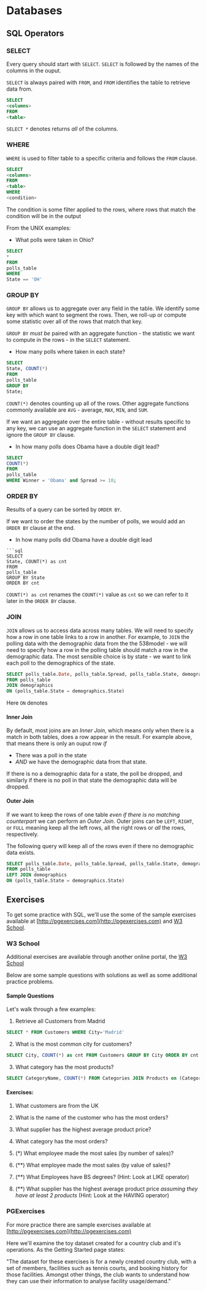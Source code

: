# Databases

## SQL Operators

### SELECT 

Every query should start with `SELECT`.  `SELECT` is followed by the names of the columns in the ouput.

`SELECT` is always paired with `FROM`, and `FROM` identifies the table to retrieve data from.

```sql
SELECT
<columns>
FROM
<table>
```

`SELECT *` denotes returns *all* of the columns.

### WHERE 
`WHERE` is used to filter table to a specific criteria and follows the `FROM` clause.

```sql
SELECT
<columns>
FROM
<table>
WHERE
<condition>
```

The condition is some filter applied to the rows, where rows that match the condition will be in the output

From the UNIX examples:

- What polls were taken in Ohio?

```sql
SELECT
*
FROM
polls_table
WHERE
State == 'OH'

```

### GROUP BY

`GROUP BY` allows us to aggregate over any field in the table. We identify some key with which want to segment the rows. Then, we roll-up or compute some statistic over all of the rows that match that key.

`GROUP BY` *must be* paired with an aggregate function - the statistic we want to compute in the rows - in the `SELECT` statement.

- How many polls where taken in each state?
```sql
SELECT
State, COUNT(*)
FROM
polls_table
GROUP BY
State;
```

`COUNT(*)` denotes counting up all of the rows.  Other aggregate functions commonly available are `AVG` - average, `MAX`, `MIN`, and `SUM`.

If we want an aggregate over the entire table - without results specific to any key, we can use an aggregate function in the `SELECT` statement and ignore the `GROUP BY` clause.

- In how many polls does Obama have a double digit lead?

```sql
SELECT
COUNT(*)
FROM
polls_table
WHERE Winner = 'Obama' and Spread >= 10;
```

### ORDER BY
Results of a query can be sorted by `ORDER BY`.

If we want to order the states by the number of polls, we would add an `ORDER BY` clause at the end. 

- In how many polls did Obama have a double digit lead
```
```sql
SELECT
State, COUNT(*) as cnt
FROM
polls_table
GROUP BY State
ORDER BY cnt
```

`COUNT(*) as cnt` renames the `COUNT(*)` value as `cnt` so we can refer to it later in the `ORDER BY` clause.


### JOIN
`JOIN` allows us to access data across many tables. We will need to specify how a row in one table links to a row in another.  For example, to `JOIN` the polling data with the demographic data from the the 538model - we will need to specify how a row in the polling table should match a row in the demographic data. The most sensible choice is by state - we want to link each poll to the demographics of the state.

```sql
SELECT polls_table.Date, polls_table.Spread, polls_table.State, demographics.*
FROM polls_table
JOIN demographics
ON (polls_table.State = demographics.State)
```

Here `ON` denotes

#### Inner Join
By default, most joins are an *Inner Join*, which means only when there is a match in both tables, does a row appear in the result. For example above, that means there is only an ouput row *if*
- There was a poll in the state
- *AND* we have the demographic data from that state.

If there is no a demographic data for a state, the poll be dropped, and similarly if there is no poll in that state the demographic data will be dropped.

#### Outer Join
If we want to keep the rows of one table *even if there is no matching counterpart* we can perform an *Outer Join*. Outer joins can be `LEFT`, `RIGHT`, or `FULL` meaning keep all the left rows, all the right rows or *all* the rows, respectively.

The following query will keep all of the rows even if there no demographic data exists.

```sql
SELECT polls_table.Date, polls_table.Spread, polls_table.State, demographics.*
FROM polls_table
LEFT JOIN demographics
ON (polls_table.State = demographics.State)
```

## Exercises

To get some practice with SQL, we'll use the some of the sample exercises available at [http://pgexercises.com](http://pgexercises.com) and [W3 School](http://www.w3schools.com/sql/trysql.asp?filename=trysql_select_all).

### W3 School

Additional exercises are available through another online portal, the [W3 School](http://www.w3schools.com/sql/trysql.asp?filename=trysql_select_all)

Below are some sample questions with solutions as well as some additional practice problems.

#### Sample Questions

Let's walk through a few examples:

1) Retrieve all Customers from Madrid

```sql
SELECT * FROM Customers WHERE City='Madrid'
```

2) What is the most common city for customers?

```sql
SELECT City, COUNT(*) as cnt FROM Customers GROUP BY City ORDER BY cnt desc;
```

3) What category has the most products?

```sql
SELECT CategoryName, COUNT(*) FROM Categories JOIN Products on (Categories.CategoryID = Products.CategoryID) GROUP BY CategoryName;
```

#### Exercises:

1. What customers are from the UK
2. What is the name of the customer who has the most orders?
3. What supplier has the highest average product price?
4. What category has the most orders?

5. (*) What employee made the most sales (by number of sales)?

6. (**) What employee made the most sales (by value of sales)?

7. (**) What Employees have BS degrees? (Hint: Look at LIKE operator)

8. (**) What supplier has the highest average product price *assuming they have at least 2 products* (Hint: Look at the HAVING operator)

### PGExercises

For more practice there are sample exercises available at [http://pgexercises.com](http://pgexercises.com)

Here we'll examine the toy dataset created for a country club and it's operations. As the Getting Started page states:

"The dataset for these exercises is for a newly created country club, with a set of members, facilities such as tennis courts, and booking history for those facilities. Amongst other things, the club wants to understand how they can use their information to analyse facility usage/demand."

